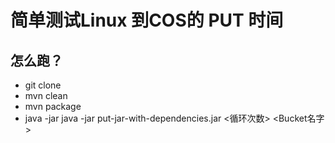 # 简单测试Linux 到COS的 PUT 时间

## 怎么跑？
- git clone
- mvn clean
- mvn package
- java -jar java -jar put-jar-with-dependencies.jar <循环次数> <SecretId> <SecretKey> <Region> <Bucket名字>
